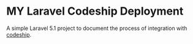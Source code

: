 # MY Laravel Codeship Deployment

A simple Laravel 5.1 project to document the process of integration with [codeship](https://www.codeship.com).
